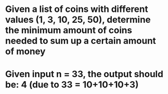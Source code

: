# Given a list of coins with different values (1, 3, 10, 25, 50), determine the minimum amount of coins needed to sum up a certain amount of money
# Given input n = 33, the output should be: 4 (due to 33 = 10+10+10+3)
